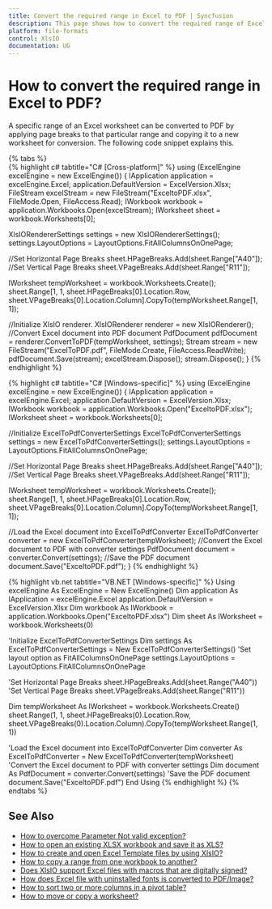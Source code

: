 ```yaml
---
title: Convert the required range in Excel to PDF | Syncfusion
description: This page shows how to convert the required range of Excel to PDF using the Syncfusion .NET Excel library (XlsIO).
platform: file-formats
control: XlsIO
documentation: UG
---
```


# How to convert the required range in Excel to PDF?

A specific range of an Excel worksheet can be converted to PDF by applying page breaks to that particular range and copying it to a new worksheet for conversion. The following code snippet explains this.

{% tabs %}  
{% highlight c# tabtitle="C# [Cross-platform]" %}
using (ExcelEngine excelEngine = new ExcelEngine())
{
  IApplication application = excelEngine.Excel;
  application.DefaultVersion = ExcelVersion.Xlsx;
  FileStream excelStream = new FileStream("ExceltoPDF.xlsx", FileMode.Open, FileAccess.Read);
  IWorkbook workbook = application.Workbooks.Open(excelStream);
  IWorksheet sheet = workbook.Worksheets[0];

  XlsIORendererSettings settings = new XlsIORendererSettings();
  settings.LayoutOptions = LayoutOptions.FitAllColumnsOnOnePage;

  //Set Horizontal Page Breaks
  sheet.HPageBreaks.Add(sheet.Range["A40"]);
  //Set Vertical Page Breaks
  sheet.VPageBreaks.Add(sheet.Range["R11"]);

  IWorksheet tempWorksheet = workbook.Worksheets.Create();
  sheet.Range[1, 1, sheet.HPageBreaks[0].Location.Row, sheet.VPageBreaks[0].Location.Column].CopyTo(tempWorksheet.Range[1, 1]);

  //Initialize XlsIO renderer.
  XlsIORenderer renderer = new XlsIORenderer();
  //Convert Excel document into PDF document
  PdfDocument pdfDocument = renderer.ConvertToPDF(tempWorksheet, settings);
  Stream stream = new FileStream("ExcelToPDF.pdf", FileMode.Create, FileAccess.ReadWrite);
  pdfDocument.Save(stream);
  excelStream.Dispose();
  stream.Dispose();
}
{% endhighlight %}

{% highlight c# tabtitle="C# [Windows-specific]" %}
using (ExcelEngine excelEngine = new ExcelEngine())
{
  IApplication application = excelEngine.Excel;
  application.DefaultVersion = ExcelVersion.Xlsx;
  IWorkbook workbook = application.Workbooks.Open("ExceltoPDF.xlsx");              
  IWorksheet sheet = workbook.Worksheets[0];

  //Initialize ExcelToPdfConverterSettings
  ExcelToPdfConverterSettings settings = new ExcelToPdfConverterSettings();
  settings.LayoutOptions = LayoutOptions.FitAllColumnsOnOnePage;

  //Set Horizontal Page Breaks
  sheet.HPageBreaks.Add(sheet.Range["A40"]);
  //Set Vertical Page Breaks
  sheet.VPageBreaks.Add(sheet.Range["R11"]);

  IWorksheet tempWorksheet = workbook.Worksheets.Create();
  sheet.Range[1, 1, sheet.HPageBreaks[0].Location.Row, sheet.VPageBreaks[0].Location.Column].CopyTo(tempWorksheet.Range[1, 1]);

  //Load the Excel document into ExcelToPdfConverter
  ExcelToPdfConverter converter = new ExcelToPdfConverter(tempWorksheet);
  //Convert the Excel document to PDF with converter settings
  PdfDocument document = converter.Convert(settings);
  //Save the PDF document
  document.Save("ExceltoPDF.pdf");
}
{% endhighlight %}

{% highlight vb.net tabtitle="VB.NET [Windows-specific]" %}
Using excelEngine As ExcelEngine = New ExcelEngine()
  Dim application As IApplication = excelEngine.Excel
  application.DefaultVersion = ExcelVersion.Xlsx
  Dim workbook As IWorkbook = application.Workbooks.Open("ExceltoPDF.xlsx")
  Dim sheet As IWorksheet = workbook.Worksheets(0)

  'Initialize ExcelToPdfConverterSettings
  Dim settings As ExcelToPdfConverterSettings = New ExcelToPdfConverterSettings()
  'Set layout option as FitAllColumnsOnOnePage
  settings.LayoutOptions = LayoutOptions.FitAllColumnsOnOnePage

  'Set Horizontal Page Breaks
  sheet.HPageBreaks.Add(sheet.Range("A40"))
  'Set Vertical Page Breaks
  sheet.VPageBreaks.Add(sheet.Range("R11"))

  Dim tempWorksheet As IWorksheet = workbook.Worksheets.Create()
  sheet.Range(1, 1, sheet.HPageBreaks(0).Location.Row, sheet.VPageBreaks(0).Location.Column).CopyTo(tempWorksheet.Range(1, 1))

  'Load the Excel document into ExcelToPdfConverter
  Dim converter As ExcelToPdfConverter = New ExcelToPdfConverter(tempWorksheet)
  'Convert the Excel document to PDF with converter settings
  Dim document As PdfDocument = converter.Convert(settings)
  'Save the PDF document
  document.Save("ExceltoPDF.pdf")
End Using
{% endhighlight %}
{% endtabs %}  

## See Also

* [How to overcome Parameter Not valid exception?](reason-for-parameter-not-valid-exception-when-converting-exceltopdf-with-custompapersize)
* [How to open an existing XLSX workbook and save it as XLS?](how-to-open-an-existing-xlsx-workbook-and-save-it-as-xls)
* [How to create and open Excel Template files by using XlsIO?](how-to-create-and-open-excel-template-files-by-using-xlsio)
* [How to copy a range from one workbook to another?](how-to-copy-a-range-from-one-workbook-to-another)
* [Does XlsIO support Excel files with macros that are digitally signed?](does-xlsio-support-excel-files-with-macros-that-are-digitally-signed)
* [How does Excel file with uninstalled fonts is converted to PDF/Image?](how-does-excel-file-with-uninstalled-fonts-is-converted-to-pdf-image)
* [How to sort two or more columns in a pivot table?](how-to-sort-two-or-more-columns-in-a-pivot-table)
* [How to move or copy a worksheet?](https://help.syncfusion.com/file-formats/xlsio/working-with-excel-worksheet#move-or-copy-a-worksheet)

